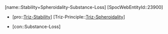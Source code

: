 ﻿---
type: TrizContradiction
aliases:
- Stability+Spheroidality-Substance-Loss
license: CC BY-SA 4.0
copyright: https://github.com/SpocWeb
IsDeleted: false
IsReadOnly: false
Confidential: public
tags: 
- Triz/Contradiction
---
[name::Stability+Spheroidality-Substance-Loss]
[SpocWebEntityId::23900]
+ [pro::[Triz-Stability](tech/Triz/Parameter/Triz-Stability.md)]
[Triz-Principle::[Triz-Spheroidality](tech/Triz/Principle/Triz-Spheroidality.md)]
- [con::Substance-Loss]

